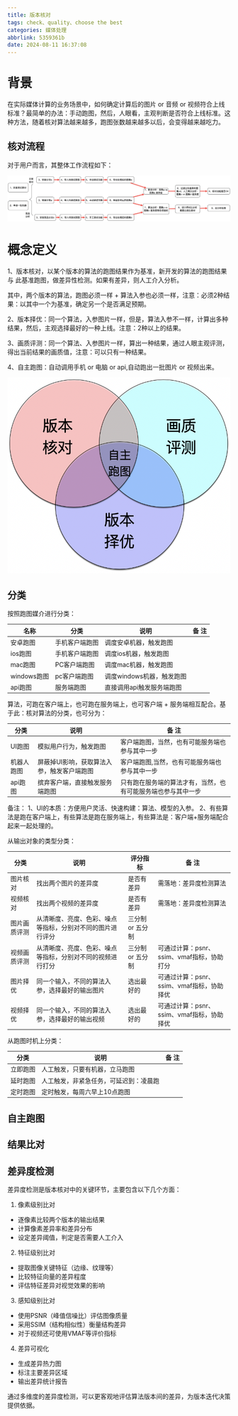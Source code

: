```yaml
---
title: 版本核对
tags: check、quality、choose the best
categories: 媒体处理
abbrlink: 5359361b
date: 2024-08-11 16:37:08
---
```


# 背景

在实际媒体计算的业务场景中，如何确定计算后的图片 or 音频 or
视频符合上线标准？最简单的办法：手动跑图，然后，人眼看，主观判断是否符合上线标准。这种方法，随着核对算法越来越多，跑图张数越来越多以后，会变得越来越吃力。

## 核对流程

对于用户而言，其整体工作流程如下：

![](/images/check_step_1.png)

# 概念定义

1、版本核对，以某个版本的算法的跑图结果作为基准，新开发的算法的跑图结果 与 此基准跑图，做差异性检测。如果有差异，则人工介入分析。

其中，两个版本的算法，跑图必须一样 + 算法入参也必须一样，注意：必须2种结果：以其中一个为基准，确定另一个是否满足预期。

2、版本择优：同一个算法，入参图片一样，但是，算法入参不一样，计算出多种结果，然后，主观选择最好的一种上线。注意：2种以上的结果。

3、画质评测：同一个算法、入参图片一样，算出一种结果，通过人眼主观评测，得出当前结果的画质值，注意：可以只有一种结果。

4、自主跑图：自动调用手机 or 电脑 or api,自动跑出一批图片 or 视频出来。

![](/images/check_about_1.png)

## 分类

按照跑图媒介进行分类：

 名称        | 分类      | 说明               | 备  注 |
-----------|---------|------------------|------|
 安卓跑图      | 手机客户端跑图 | 调度安卓机器，触发跑图      |      |
 ios跑图     | 手机客户端跑图 | 调度ios机器，触发跑图     |      |
 mac跑图     | PC客户端跑图 | 调度mac机器，触发跑图     |      |
 windows跑图 | pc客户端跑图 | 调度windows机器，触发跑图 |      |
 api跑图     | 服务端跑图   | 直接调用api触发服务端跑图   |      |

算法，可跑在客户端上，也可跑在服务端上，也可客户端 + 服务端相互配合。基于此：核对算法的分类，也可分为：

 分类    | 说明                     | 备 注                            |
-------|------------------------|--------------------------------|
 UI跑图  | 模拟用户行为，触发跑图            | 客户端跑图，当然，也有可能服务端也参与其中一步        | 
 机器人跑图 | 屏蔽掉UI影响，获取算法入参，触发客户端跑图 | 客户端跑图,当然，也有可能服务端也参与其中一步        | 
 api跑图 | 摈弃客户端，直接触发服务端跑图        | 只有跑在服务端的算法才有，当然，也有可能服务端也参与其中一步 |

备注：
1、UI的本质：方便用户灵活、快速构建：算法、模型的入参。
2、有些算法是跑在客户端上，有些算法是跑在服务端上，有些算法是：客户端+服务端配合起来一起处理的。

从输出对象的类型分类：

 分类     | 说明                            | 评分指标       | 备 注                         |
--------|-------------------------------|------------|-----------------------------|
 图片核对   | 找出两个图片的差异度                    | 是否有差异      | 需落地：差异度检测算法                 |
 视频核对   | 找出两个视频的差异度                    | 是否有差异      | 需落地：差异度检测算法                 |
 图片画质评测 | 从清晰度、亮度、色彩、噪点等指标，分别对不同的图片进行评分 | 三分制 or 五分制 |                             |
 视频画质评测 | 从清晰度、亮度、色彩、噪点等指标，分别对不同的视频进行打分 | 三分制 or 五分制 | 可通过计算：psnr、ssim、vmaf指标，协助打分 |
 图片择优   | 同一个输入，不同的算法入参，选择最好的输出图片       | 选出最好的      | 可通过计算：psnr、ssim、vmaf指标，协助择优 |
 视频择优   | 同一个输入，不同的算法入参，选择最好的输出视频       | 选出最好的      | 可通过计算：psnr、ssim、vmaf指标，协助择优 |

从跑图时机上分类：

 分类   | 说明                  | 备 注 |
------|---------------------|-----|
 立即跑图 | 人工触发，只要有机器，立马跑图     |     |
 延时跑图 | 人工触发，非紧急任务，可延迟到：凌晨跑 |     |
 定时跑图 | 定时触发，每周六早上10点跑图     |     |

## 自主跑图

## 结果比对

## 差异度检测

差异度检测是版本核对中的关键环节，主要包含以下几个方面：

1. 像素级别比对
- 逐像素比较两个版本的输出结果
- 计算像素差异率和差异分布
- 设定差异阈值，判定是否需要人工介入

2. 特征级别比对
- 提取图像关键特征（边缘、纹理等）
- 比较特征向量的差异程度
- 评估特征差异对视觉效果的影响

3. 感知级别比对
- 使用PSNR（峰值信噪比）评估图像质量
- 采用SSIM（结构相似性）衡量结构差异
- 对于视频还可使用VMAF等评价指标

4. 差异可视化
- 生成差异热力图
- 标注主要差异区域
- 输出差异统计报告

通过多维度的差异度检测，可以更客观地评估算法版本间的差异，为版本迭代决策提供依据。





